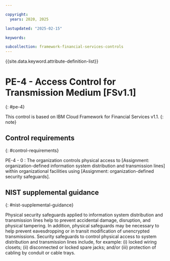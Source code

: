 ```yaml
---

copyright:
  years: 2020, 2025

lastupdated: "2025-02-15"

keywords:

subcollection: framework-financial-services-controls
---
```


{{site.data.keyword.attribute-definition-list}}

               
# PE-4 - Access Control for Transmission Medium [FSv1.1]
{: #pe-4}

This control is based on IBM Cloud Framework for Financial Services v1.1.
{: note}


## Control requirements
{: #control-requirements}

PE-4 - 0
    : The organization controls physical access to [Assignment: organization-defined information system distribution and transmission lines] within organizational facilities using [Assignment: organization-defined security safeguards].

## NIST supplemental guidance
{: #nist-supplemental-guidance}

Physical security safeguards applied to information system distribution and transmission lines help to prevent accidental damage, disruption, and physical tampering. In addition, physical safeguards may be necessary to help prevent eavesdropping or in transit modification of unencrypted transmissions. Security safeguards to control physical access to system distribution and transmission lines include, for example: (i) locked wiring closets; (ii) disconnected or locked spare jacks; and/or (iii) protection of cabling by conduit or cable trays.





